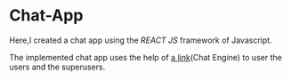 # Chat-App

Here,I created a chat app using the _REACT JS_ framework of Javascript.

The implemented chat app uses the help of [a link](https://chatengine.io/)(Chat Engine) to user the users and the superusers.
